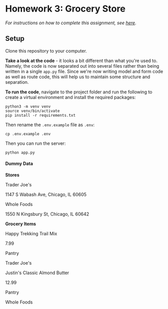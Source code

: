 # Homework 3: Grocery Store

_For instructions on how to complete this assignment, see [here](https://github.com/Tech-at-DU/ACS-1220-Authentication-and-Associations/blob/master/Assignments/grocery-store-part-2.md)._

## Setup

Clone this repository to your computer.

**Take a look at the code** - it looks a bit different than what you're used to. Namely, the code is now separated out into several files rather than being written in a single `app.py` file. Since we're now writing model and form code as well as route code, this will help us to maintain some structure and separation.

**To run the code**, navigate to the project folder and run the following to create a virtual environment and install the required packages:

```
python3 -m venv venv
source venv/bin/activate
pip install -r requirements.txt
```

Then rename the `.env.example` file as `.env`:

```
cp .env.example .env
```

Then you can run the server:

```
python app.py
```

#### Dummy Data

**Stores**

Trader Joe's

1147 S Wabash Ave, Chicago, IL 60605

Whole Foods

1550 N Kingsbury St, Chicago, IL 60642

**Grocery Items**

Happy Trekking Trail Mix

7.99

Pantry

Trader Joe's

Justin's Classic Almond Butter

12.99

Pantry

Whole Foods
